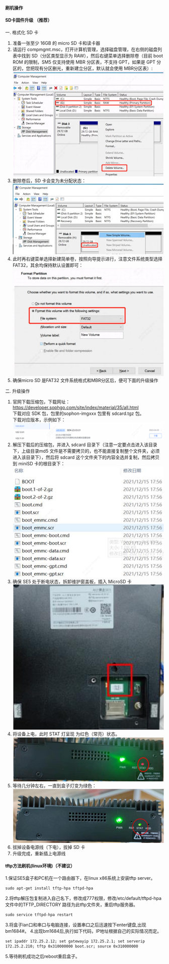 #### 刷机操作
#### SD卡固件升级 （推荐） 
一. 格式化 SD 卡  
  1. 准备一张至少 16GB 的 micro SD 卡和读卡器  
  2. 请运行 compmgmt.msc，打开计算机管理，选择磁盘管理，在右侧的磁盘列表中找到 SD（分区类型显示为 RAW），然后右键菜单选择删除卷（目前 boot ROM 的限制，SM5 仅支持使用 MBR 分区表，不支持 GPT，如果是 GPT 分区的，您把现有分区删光，重新建立分区，默认就会使用 MBR分区表）:![Alt text](./pics/image-1.png)  
  3. 删除卷后，SD 卡会变为未分配状态：![Alt text](./pics/image.png)  
  4. 此时再右键菜单选择新建简单卷，按照向导提示进行，注意文件系统类型选择FAT32，其余均保持默认设置即可：![Alt text](./pics/image-2.png)   
  5. 确保micro SD 是FAT32 文件系统格式和MBR分区后，便可下面的升级操作    
     
二. 升级操作  
  1. 官网下载压缩包，下载网址：  
    https://developer.sophgo.com/site/index/material/35/all.html  
    下载对应 SDK 包，包里的sophon-imgxxx 包里有 sdcard.tgz 包。  
    下载对应版本，示例如下：
    ![Alt text](./pics/image-3.png)  
  2. 解压下载后的压缩包，并进入 sdcard 目录下（注意一定要点击进入该目录下，上级目录md5 文件是不需要拷贝的，也不能直接复制整个文件夹，必须进入该目录下），然后将 sdcard 这个文件夹下的内容全选并复制，然后拷贝到 miniSD 卡的根目录下：  
    ![Alt text](./pics/image-4.png)  
  3. 确保 SE5 处于断电状态，拆卸维护窗盖板，插入 MicroSD 卡  
    ![Alt text](./pics/image-5.png)  
  4. 将设备上电，此时 STAT 灯呈现 为红色（常亮）状态。  
    ![Alt text](./pics/image-6.png)
  5. 等待几分钟左右，一直到盒子灯变为绿色：  
    ![Alt text](./pics/image-7.png)
  6. 拔掉设备电源线（下电），拔掉 SD 卡  
  7. 升级完成，重新插上电源线
  #### tftp方法刷机(linux环境)（不建议）
1.保证SE5盒子和PC机在一个路由器下，在linux x86系统上安装tftp server。
```
sudo apt-get install tftp-hpa tftpd-hpa
```
2.将tftp解压包复制进入自己名下，修改成777权限，修改/etc/default/tftpd-hpa 文件中的TFTP_DIRECTORY 路径为此tftp文件夹，重启tftp服务器。
```
sudo service tftpd-hpa restart
```
3.将盒子lan口和串口与电脑连接，设置串口之后迅速按下enter键盘,出现bm1684#。
4.出现bm1684后,执行如下代码，IP地址根据自己的实际情况而定。
```
set ipaddr 172.25.2.12; set gatewayip 172.25.2.1; set serverip 172.25.2.210; tftp 0x310000000 boot.scr; source 0x310000000
```
5.等待刷机成功之后reboot重启盒子。

